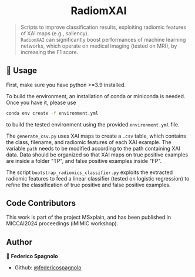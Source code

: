 <h1 align="center">RadiomXAI </h1>

> Scripts to improve classification results, exploiting radiomic features of XAI maps (e.g., saliency).<br /> `RadiomXAI` can significantly boost performances of machine learning networks, which operate on medical imaging (tested on MRI), by increasing the F1 score.

## 🚀 Usage

First, make sure you have python >=3.9 installed.

To build the environment, an installation of conda or miniconda is needed. Once you have it, please use
```sh
conda env create -f environment.yml
```
to build the tested environment using the provided `environment.yml` file. 

The `generate_csv.py` uses XAI maps to create a `.csv` table, which contains the class, filename, and radiomic features of each XAI example.
The variable `path` needs to be modified according to the path containing XAI data. Data should be organized so that XAI maps on true positive examples are inside a folder "TP", and false positive examples inside "FP". 

The script `bootstrap_radiomics_classifier.py` exploits the extracted radiomic features to feed a linear classifier (tested on logistic regression) to refine the classification of true positive and false positive examples.

## Code Contributors

This work is part of the project MSxplain, and has been published in MICCAI2024 proceedings (iMIMIC workshop).

## Author

👤 **Federico Spagnolo**

- Github: [@federicospagnolo](https://github.com/federicospagnolo)
